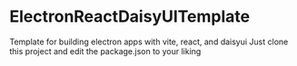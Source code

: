 # ElectronReactDaisyUITemplate

Template for building electron apps with vite, react, and daisyui
Just clone this project and edit the package.json to your liking
